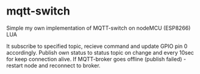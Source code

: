 # mqtt-switch
Simple my own implementation of MQTT-switch on nodeMCU (ESP8266) LUA

It subscribe to specified topic, recieve command and update GPIO pin 0 accordingly.
Publish own status to status topic on change and every 10sec for keep connection alive. 
If MQTT-broker goes offline (publish failed) - restart node and reconnect to broker.



